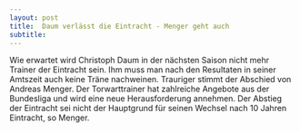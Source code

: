 ```yaml
---
layout: post
title:  Daum verlässt die Eintracht - Menger geht auch
subtitle:  
---
```


Wie erwartet wird Christoph Daum in der nächsten Saison nicht mehr Trainer der Eintracht sein. Ihm muss man nach den Resultaten in seiner Amtszeit auch keine Träne nachweinen. Trauriger stimmt der Abschied von Andreas Menger. Der Torwarttrainer hat zahlreiche Angebote aus der Bundesliga und wird eine neue Herausforderung annehmen. Der Abstieg der Eintracht sei nicht der Hauptgrund für seinen Wechsel nach 10 Jahren Eintracht, so Menger.


